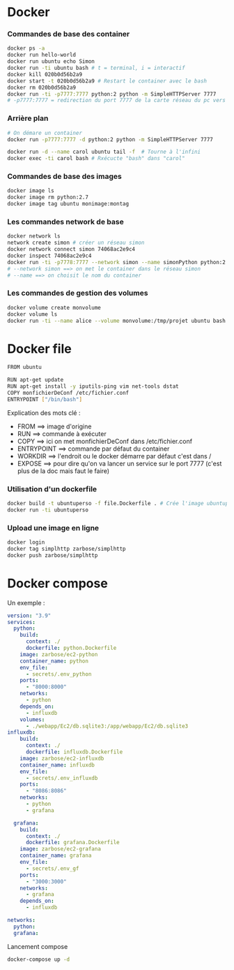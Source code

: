 # Docker

### Commandes de base des container
``` bash
docker ps -a
docker run hello-world
docker run ubuntu echo Simon
docker run -ti ubuntu bash # t = terminal, i = interactif
docker kill 020b0d56b2a9
docker start -t 020b0d56b2a9 # Restart le container avec le bash
docker rm 020b0d56b2a9
docker run -ti -p7777:7777 python:2 python -m SimpleHTTPServer 7777
# -p7777:7777 = redirection du port 7777 de la carte réseau du pc vers le port 7777 de la carte réseau virtuel du container
```

### Arrière plan
``` bash
# On démare un container
docker run -p7777:7777 -d python:2 python -m SimpleHTTPServer 7777

docker run -d --name carol ubuntu tail -f  # Tourne à l'infini
docker exec -ti carol bash # Rxécucte "bash" dans "carol"
```

### Commandes de base des images
``` bash
docker image ls
docker image rm python:2.7
docker image tag ubuntu monimage:montag
```

### Les commandes network de base
``` bash 
docker network ls
network create simon # créer un réseau simon
docker network connect simon 74068ac2e9c4
docker inspect 74068ac2e9c4
docker run -ti -p7778:7777 --network simon --name simonPython python:2 python -m SimpleHTTPServer 7777
# --network simon ==> on met le container dans le réseau simon
# --name ==> on choisit le nom du container
```

### Les commandes de gestion des volumes
``` bash
docker volume create monvolume
docker volume ls
docker run -ti --name alice --volume monvolume:/tmp/projet ubuntu bash
```

# Docker file
``` bash
FROM ubuntu

RUN apt-get update
RUN apt-get install -y iputils-ping vim net-tools dstat
COPY monfichierDeConf /etc/fichier.conf
ENTRYPOINT ["/bin/bash"]
```
Explication des mots clé :
- FROM ==> image d'origine
- RUN ==> commande à exécuter
- COPY ==> ici on met monfichierDeConf dans /etc/fichier.conf
- ENTRYPOINT ==> commande par défaut du container 
- WORKDIR ==> l'endroit ou le docker démarre par défaut c'est dans /
- EXPOSE ==> pour dire qu'on va lancer un service sur le port 7777 (c'est plus de la doc mais faut le faire)

### Utilisation d'un dockerfile
``` bash
docker build -t ubuntuperso -f file.Dockerfile . # Crée l'image ubuntuperso
docker run -ti ubuntuperso
```

### Upload une image en ligne
``` bash
docker login
docker tag simplhttp zarbose/simplhttp
docker push zarbose/simplhttp
```
 
# Docker compose
Un exemple : 
``` yml
version: "3.9"
services:
  python:
    build:
      context: ./
      dockerfile: python.Dockerfile
    image: zarbose/ec2-python
    container_name: python
    env_file:
      - secrets/.env_python
    ports:
      - "8000:8000"
    networks:
      - python
    depends_on:
      - influxdb
    volumes:
      - ./webapp/Ec2/db.sqlite3:/app/webapp/Ec2/db.sqlite3
influxdb:
    build:
      context: ./
      dockerfile: influxdb.Dockerfile
    image: zarbose/ec2-influxdb
    container_name: influxdb
    env_file:
      - secrets/.env_influxdb
    ports:
      - "8086:8086"
    networks:
      - python
      - grafana

  grafana:
    build:
      context: ./
      dockerfile: grafana.Dockerfile
    image: zarbose/ec2-grafana
    container_name: grafana
    env_file:
      - secrets/.env_gf
    ports:
      - "3000:3000"
    networks:
      - grafana
    depends_on:
      - influxdb

networks:
  python:
  grafana:
```
Lancement compose
``` bash
docker-compose up -d
```
